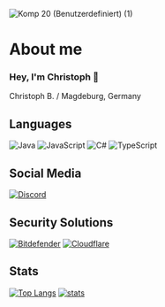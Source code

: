 ![Komp 20 (Benutzerdefiniert) (1)](https://user-images.githubusercontent.com/47639297/154984247-0500331f-93f3-4682-b934-6fa3b51b0bb1.png)


# About me
### Hey, I'm Christoph 👋

Christoph B. / Magdeburg, Germany

## Languages
![Java](https://img.shields.io/badge/-Java-007396.svg?logo=Java&logoColor=white&longCache=true&style=for-the-badge)
![JavaScript](https://img.shields.io/badge/-javascript-F7DF1E.svg?logo=javascript&logoColor=black&longCache=true&style=for-the-badge)
![C#](https://img.shields.io/badge/-Csharp-239120.svg?logo=c-sharp&logoColor=white&longCache=true&style=for-the-badge)
![TypeScript](https://img.shields.io/badge/-typescript-2f74c0.svg?logo=typescript&logoColor=white&longCache=true&style=for-the-badge)


## Social Media
[![Discord](https://img.shields.io/badge/-Discord-5865F2.svg?logo=discord&logoColor=white&longCache=true&style=for-the-badge)](https://discordapp.com/users/935185947715317800)

## Security Solutions
[![Bitdefender](https://img.shields.io/badge/-Bitdefender-ED1C24.svg?logo=Bitdefender&logoColor=white&longCache=true&style=for-the-badge)](https://www.bitdefender.de)
[![Cloudflare](https://img.shields.io/badge/-Cloudflare-F38020.svg?logo=Cloudflare&logoColor=white&longCache=true&style=for-the-badge)](https://cloudflare.com)

## Stats
[![Top Langs](https://github-readme-stats.vercel.app/api/top-langs/?username=LvckyAPI&theme=tokyonight)](https://github.com/LvckyAPI/)
[![stats](https://github-readme-stats.vercel.app/api?username=SatophDieMaschiene&count_private=true&theme=tokyonight)](https://github.com/LvckyAPI)
